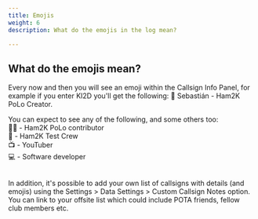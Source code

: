 ```yaml
---
title: Emojis
weight: 6
description: What do the emojis in the log mean?

---
```


## What do the emojis mean?

<p>Every now and then you will see an emoji within the Callsign Info Panel, for example if you enter KI2D you'll get the following: 🤩 Sebastián - Ham2K PoLo Creator.</p>

You can expect to see any of the following, and some others too:<br>
🧑‍💻 - Ham2K PoLo contributor<br>
👷 - Ham2K Test Crew<br>
📺 - YouTuber<br>
💻 - Software developer<br><br>

In addition, it's possible to add your own list of callsigns with details (and emojis) using the Settings > Data Settings > Custom Callsign Notes option. You can link to your offsite list which could include POTA friends, fellow club members etc.

